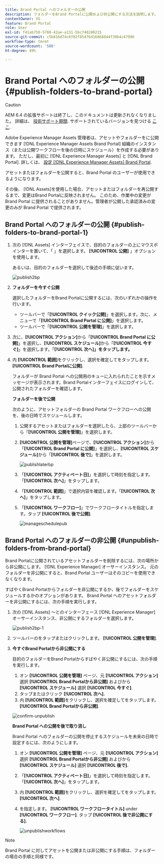 ```yaml
---
title: Brand Portal へのフォルダーの公開
description: フォルダーをBrand Portalに公開および非公開にする方法を説明します。
contentOwner: VG
feature: Brand Portal
role: User
exl-id: f41ab750-5780-42ae-a131-5bc748280215
source-git-commit: c5b816d74c6f02f85476d16868844f39b4c47996
workflow-type: tm+mt
source-wordcount: '588'
ht-degree: 49%

---
```


# Brand Portal へのフォルダーの公開 {#publish-folders-to-brand-portal}

>[!CAUTION]
>
>AEM 6.4 の拡張サポートは終了し、このドキュメントは更新されなくなりました。 詳細は、 [技術サポート期間](https://helpx.adobe.com/jp/support/programs/eol-matrix.html). サポートされているバージョンを見つける [ここ](https://experienceleague.adobe.com/docs/?lang=ja).

Adobe Experience Manager Assets 管理者は、アセットやフォルダーをに公開できます [!DNL Experience Manager Assets Brand Portal] 組織のインスタンス（または公開ワークフローを後の日時にスケジュール）を作成する必要があります。 ただし、最初に [!DNL Experience Manager Assets] と [!DNL Brand Portal]. 詳しくは、 [設定 [!DNL Experience Manager Assets] Brand Portal](configure-aem-assets-with-brand-portal.md).

アセットまたはフォルダーを公開すると、Brand Portal のユーザーが使用できるようになります。

その後、 [!DNL Assets]を使用した場合、アセットまたはフォルダーを再公開するまで、変更はBrand Portalに反映されません。 このため、作業中の変更が Brand Portal に提供されることがありません。管理者が公開した承認済みの変更のみが Brand Portal で提供されます。

## Brand Portal へのフォルダーの公開 {#publish-folders-to-brand-portal-1}

1. 次の [!DNL Assets] インターフェイスで、目的のフォルダーの上にマウスポインターを置いて、「 」を選択します。 **[!UICONTROL 公開]** 」オプションを使用します。

   あるいは、目的のフォルダーを選択して後述の手順に従います。

   ![publish2bp](assets/publish2bp.png)

2. **フォルダーを今すぐ公開**

   選択したフォルダーをBrand Portalに公開するには、次のいずれかの操作を行います。

   * ツールバーで「**[!UICONTROL クイック公開]**」を選択します。次に、メニューで「**[!UICONTROL Brand Portal に公開]**」を選択します。
   * ツールバーで「**[!UICONTROL 公開を管理]**」を選択します。

3. 次に、**[!UICONTROL アクション]**&#x200B;から「**[!UICONTROL Brand Portal に公開]**」を選択し、**[!UICONTROL スケジュール]**&#x200B;から「**[!UICONTROL 今すぐ]**」を選択します。「**[!UICONTROL 次へ]」をタップします。**
4. 内 **[!UICONTROL 範囲]**&#x200B;をクリックし、選択を確定してをタップします。 **[!UICONTROL Brand Portalに公開]**.

   フォルダーが Brand Portal への公開用のキューに入れられたことを示すメッセージが表示されます。Brand Portalインターフェイスにログインして、公開されたフォルダーを確認します。

   **フォルダーを後で公開**

   次のように、アセットフォルダーの Brand Portal ワークフローへの公開を、後の日時でスケジュールします。

   1. 公開するアセットまたはフォルダーを選択したら、上部のツールバーから「**[!UICONTROL 公開を管理]**」を選択します。
   2. **[!UICONTROL 公開を管理]**&#x200B;ページで、**[!UICONTROL アクション]**&#x200B;から「**[!UICONTROL Brand Portal に公開]**」を選択し、**[!UICONTROL スケジュール]**&#x200B;から「**[!UICONTROL 後で]**」を選択します。

      ![publishlaterbp](assets/publishlaterbp.png)

   3. 「**[!UICONTROL アクティベート日]**」を選択して時刻を指定します。「**[!UICONTROL 次へ]**」をタップします。
   4. 「**[!UICONTROL 範囲]**」で選択内容を確認します。「**[!UICONTROL 次へ]**」をタップします。
   5. 「**[!UICONTROL ワークフロー]**」でワークフロータイトルを指定します。タップ **[!UICONTROL 後で公開]**.

      ![manageschedulepub](assets/manageschedulepub.png)

## Brand Portal へのフォルダーの非公開 {#unpublish-folders-from-brand-portal}

Brand Portalに公開されているアセットフォルダーを削除するには、次の場所から非公開にします。 [!DNL Experience Manager] オーサーインスタンス。 元のフォルダーを非公開にすると、Brand Portal ユーザーはそのコピーを使用できなくなります。

すばやくBrand Portalからフォルダーを非公開にするか、後でフォルダーをスケジュールするかのオプションがあります。 Brand Portal へのアセットフォルダーを非公開にするには、次の手順を実行します。

1. 次の [!DNL Assets] ～とのインターフェース [!DNL Experience Manager]  オーサーインスタンス、非公開にするフォルダーを選択します。

   ![publish2bp-1](assets/publish2bp-1.png)

2. ツールバーのをタップまたはクリックします。 **[!UICONTROL 公開を管理]**.

3. **今すぐBrand Portalから非公開にする**

   目的のフォルダーをBrand Portalからすばやく非公開にするには、次の手順を実行します。

   1. オン **[!UICONTROL 公開を管理]** ページ、元 **[!UICONTROL アクション]** 選択 **[!UICONTROL Brand Portalから非公開]** およびから **[!UICONTROL スケジュール]** 選択 **[!UICONTROL 今すぐ]**.
   2. タップまたはクリック **[!UICONTROL 次へ].**
   3. 内 **[!UICONTROL 範囲]**&#x200B;をクリックし、選択を確定してをタップします。 **[!UICONTROL Brand Portalから非公開]**.

   ![confirm-unpublish](assets/confirm-unpublish.png)

   **Brand Portal への公開を後で取り消し**

   Brand Portal へのフォルダーの公開を停止するスケジュールを未来の日時で設定するには、次のようにします。

   1. オン **[!UICONTROL 公開を管理]** ページ、元 **[!UICONTROL アクション]** 選択 **[!UICONTROL Brand Portalから非公開]** およびから **[!UICONTROL スケジュール]** 選択 **[!UICONTROL 後で].**
   2. 「**[!UICONTROL アクティベート日]**」を選択して時刻を指定します。「**[!UICONTROL 次へ]**」をタップします。
   3. 内 **[!UICONTROL 範囲]**&#x200B;をクリックし、選択を確定してをタップします。 **[!UICONTROL 次へ]**.
   4. を指定します。 **[!UICONTROL ワークフロータイトル]** under **[!UICONTROL ワークフロー]**. タップ **[!UICONTROL 後で非公開にする].**

      ![unpublishworkflows](assets/unpublishworkflows.png)


>[!NOTE]
>
>Brand Portal に対してアセットを公開または非公開にする手順は、フォルダーの場合の手順と同様です。
